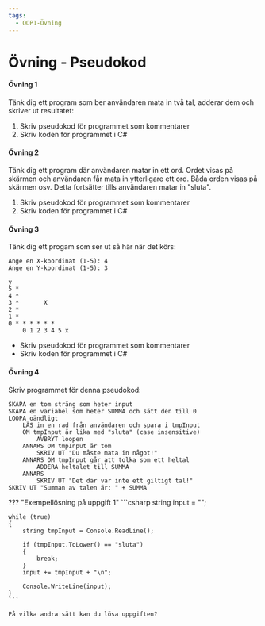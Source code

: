 ```yaml
---
tags:
  - OOP1-Övning
---
```


# Övning - Pseudokod

#### Övning 1
Tänk dig ett program som ber användaren mata in två tal, adderar dem och skriver ut resultatet:

1. Skriv pseudokod för programmet som kommentarer
2. Skriv koden för programmet i C#

#### Övning 2  
Tänk dig ett program där användaren matar in ett ord. Ordet visas på skärmen och användaren får mata in ytterligare ett ord. Båda orden visas på skärmen osv. Detta fortsätter tills användaren matar in "sluta".

1. Skriv pseudokod för programmet som kommentarer
2. Skriv koden för programmet i C#

#### Övning 3  
Tänk dig ett progam som ser ut så här när det körs:
```
Ange en X-koordinat (1-5): 4
Ange en Y-koordinat (1-5): 3

y
5 *
4 *
3 *       X
2 *
1 *
0 * * * * * *
    0 1 2 3 4 5 x
```

* Skriv pseudokod för programmet som kommentarer
* Skriv koden för programmet i C#

#### Övning 4 
Skriv programmet för denna pseudokod:

```
SKAPA en tom sträng som heter input
SKAPA en variabel som heter SUMMA och sätt den till 0
LOOPA oändligt
    LÄS in en rad från användaren och spara i tmpInput
    OM tmpInput är lika med "sluta" (case insensitive)
        AVBRYT loopen
    ANNARS OM tmpInput är tom
        SKRIV UT "Du måste mata in något!"
    ANNARS OM tmpInput går att tolka som ett heltal
        ADDERA heltalet till SUMMA
    ANNARS
        SKRIV UT "Det där var inte ett giltigt tal!"
SKRIV UT "Summan av talen är: " + SUMMA
```

??? "Exempellösning på uppgift 1"
    ```csharp
    string input = "";

    while (true)
    {
        string tmpInput = Console.ReadLine();

        if (tmpInput.ToLower() == "sluta")
        {
            break;
        }
        input += tmpInput + "\n";

        Console.WriteLine(input);
    }
    ```

    På vilka andra sätt kan du lösa uppgiften?